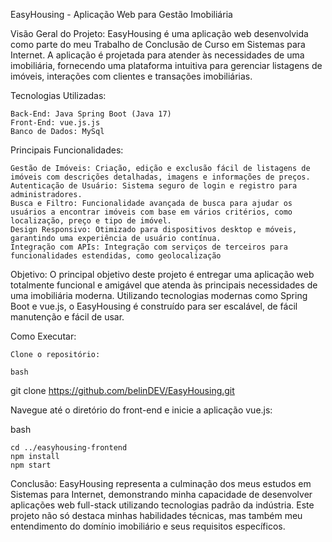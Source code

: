 EasyHousing - Aplicação Web para Gestão Imobiliária

Visão Geral do Projeto:
EasyHousing é uma aplicação web desenvolvida como parte do meu Trabalho de Conclusão de Curso em Sistemas para Internet. A aplicação é projetada para atender às necessidades de uma imobiliária, fornecendo uma plataforma intuitiva para gerenciar listagens de imóveis, interações com clientes e transações imobiliárias.

Tecnologias Utilizadas:

    Back-End: Java Spring Boot (Java 17)
    Front-End: vue.js.js
    Banco de Dados: MySql

Principais Funcionalidades:

    Gestão de Imóveis: Criação, edição e exclusão fácil de listagens de imóveis com descrições detalhadas, imagens e informações de preços.
    Autenticação de Usuário: Sistema seguro de login e registro para administradores.
    Busca e Filtro: Funcionalidade avançada de busca para ajudar os usuários a encontrar imóveis com base em vários critérios, como localização, preço e tipo de imóvel.
    Design Responsivo: Otimizado para dispositivos desktop e móveis, garantindo uma experiência de usuário contínua.
    Integração com APIs: Integração com serviços de terceiros para funcionalidades estendidas, como geolocalização
Objetivo:
O principal objetivo deste projeto é entregar uma aplicação web totalmente funcional e amigável que atenda às principais necessidades de uma imobiliária moderna. Utilizando tecnologias modernas como Spring Boot e vue.js, o EasyHousing é construído para ser escalável, de fácil manutenção e fácil de usar.

Como Executar:

    Clone o repositório:

    bash

git clone https://github.com/belinDEV/EasyHousing.git


Navegue até o diretório do front-end e inicie a aplicação vue.js:

bash

    cd ../easyhousing-frontend
    npm install
    npm start

Conclusão:
EasyHousing representa a culminação dos meus estudos em Sistemas para Internet, demonstrando minha capacidade de desenvolver aplicações web full-stack utilizando tecnologias padrão da indústria. Este projeto não só destaca minhas habilidades técnicas, mas também meu entendimento do domínio imobiliário e seus requisitos específicos.
